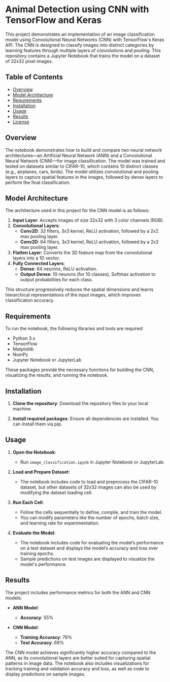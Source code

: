 # Animal Detection using CNN with TensorFlow and Keras

This project demonstrates an implementation of an image classification model using Convolutional Neural Networks (CNN) with TensorFlow's Keras API. The CNN is designed to classify images into distinct categories by learning features through multiple layers of convolutions and pooling. This repository contains a Jupyter Notebook that trains the model on a dataset of 32x32 pixel images.

## Table of Contents
- [Overview](#overview)
- [Model Architecture](#model-architecture)
- [Requirements](#requirements)
- [Installation](#installation)
- [Usage](#usage)
- [Results](#results)
- [License](#license)

## Overview

The notebook demonstrates how to build and compare two neural network architectures—an Artificial Neural Network (ANN) and a Convolutional Neural Network (CNN)—for image classification. The model was trained and tested on datasets similar to CIFAR-10, which contains 10 distinct classes (e.g., airplanes, cars, birds). The model utilizes convolutional and pooling layers to capture spatial features in the images, followed by dense layers to perform the final classification.

## Model Architecture

The architecture used in this project for the CNN model is as follows:

1. **Input Layer**: Accepts images of size 32x32 with 3 color channels (RGB).
2. **Convolutional Layers**:
    - **Conv2D**: 32 filters, 3x3 kernel, ReLU activation, followed by a 2x2 max pooling layer.
    - **Conv2D**: 64 filters, 3x3 kernel, ReLU activation, followed by a 2x2 max pooling layer.
3. **Flatten Layer**: Converts the 3D feature map from the convolutional layers into a 1D vector.
4. **Fully Connected Layers**:
    - **Dense**: 64 neurons, ReLU activation.
    - **Output Dense**: 10 neurons (for 10 classes), Softmax activation to output probabilities for each class.

This structure progressively reduces the spatial dimensions and learns hierarchical representations of the input images, which improves classification accuracy.

## Requirements

To run the notebook, the following libraries and tools are required:
- Python 3.x
- TensorFlow
- Matplotlib
- NumPy
- Jupyter Notebook or JupyterLab

These packages provide the necessary functions for building the CNN, visualizing the results, and running the notebook.

## Installation

1. **Clone the repository**: Download the repository files to your local machine.

2. **Install required packages**: Ensure all dependencies are installed. You can install them via pip.

## Usage

1. **Open the Notebook**:
   - Run `image_classification.ipynb` in Jupyter Notebook or JupyterLab.

2. **Load and Prepare Dataset**:
   - The notebook includes code to load and preprocess the CIFAR-10 dataset, but other datasets of 32x32 images can also be used by modifying the dataset loading cell.

3. **Run Each Cell**:
   - Follow the cells sequentially to define, compile, and train the model.
   - You can modify parameters like the number of epochs, batch size, and learning rate for experimentation.

4. **Evaluate the Model**:
   - The notebook includes code for evaluating the model’s performance on a test dataset and displays the model’s accuracy and loss over training epochs.
   - Sample predictions on test images are displayed to visualize the model's performance.

## Results

The project includes performance metrics for both the ANN and CNN models:

- **ANN Model**:
  - **Accuracy**: 55%

- **CNN Model**:
  - **Training Accuracy**: 79%
  - **Test Accuracy**: 69%

The CNN model achieves significantly higher accuracy compared to the ANN, as its convolutional layers are better suited for capturing spatial patterns in image data. The notebook also includes visualizations for tracking training and validation accuracy and loss, as well as code to display predictions on sample images.

